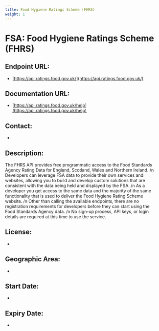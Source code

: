 ```yaml
---
title: Food Hygiene Ratings Scheme (FHRS)
weight: 1
---
```


# FSA: Food Hygiene Ratings Scheme (FHRS)

## Endpoint URL:
 - [https://api.ratings.food.gov.uk/](https://api.ratings.food.gov.uk/)

## Documentation URL:
 - [https://api.ratings.food.gov.uk/help](https://api.ratings.food.gov.uk/help)

## Contact:
 - [](mailto:)

## Description:
The FHRS API provides free programmatic access to the Food Standards Agency Rating Data for England, Scotland, Wales and Northern Ireland. /n Developers can leverage FSA data to provide their own services and websites, allowing you to build and develop custom solutions that are consistent with the data being held and displayed by the FSA. /n As a developer you get access to the same data and the majority of the same functionality that is used to deliver the Food Hygiene Rating Scheme website. /n Other than calling the available endpoints, there are no registration requirements for developers before they can start using the Food Standards Agency data. /n No sign-up process, API keys, or login details are required at this time to use the service.

## License:
 - 

## Geographic Area:
 - 

## Start Date:
 - 

## Expiry Date:
 - 

